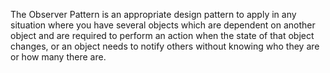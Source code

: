 The Observer Pattern is an appropriate design pattern to apply in any situation where you have several objects which are dependent on another object and are required to perform an action when the state of that object changes, or an object needs to notify others without knowing who they are or how many there are.